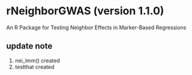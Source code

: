# rNeighborGWAS (version 1.1.0)  
An R Package for Testing Neighbor Effects in Marker-Based Regressions  

## update note  
1. nei_lmm() created
2. testthat created
